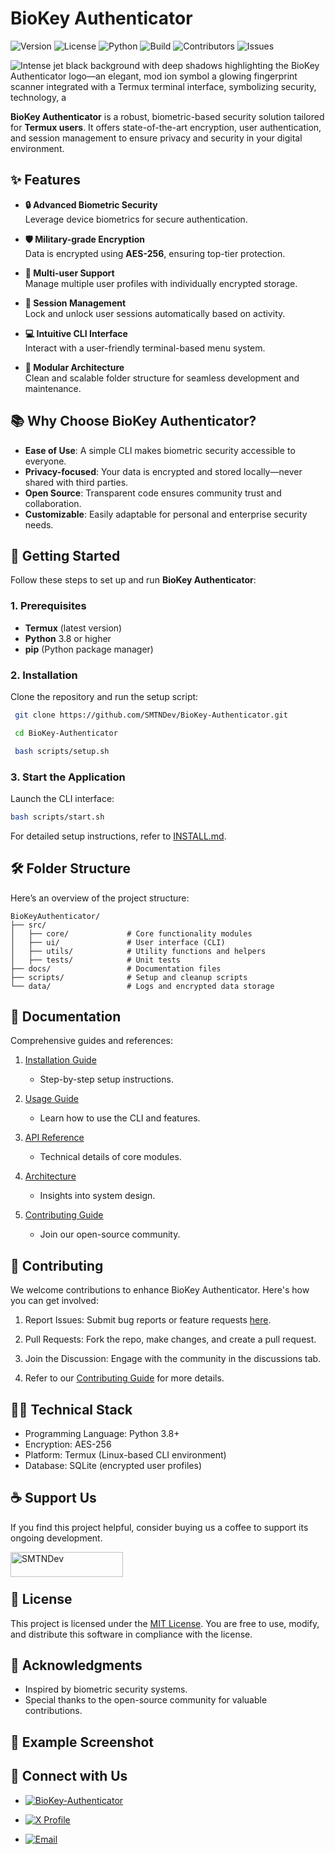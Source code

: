# **BioKey Authenticator**

![Version](https://img.shields.io/badge/version-1.0.0-blue)
![License](https://img.shields.io/badge/license-MIT-green)
![Python](https://img.shields.io/badge/python-3.8%2B-yellow)
![Build](https://img.shields.io/badge/build-passing-brightgreen)
![Contributors](https://img.shields.io/github/contributors/your-repo/BioKeyAuthenticator)
![Issues](https://img.shields.io/github/issues/your-repo/BioKeyAuthenticator)

![Intense jet black background with deep shadows highlighting the BioKey Authenticator logo—an elegant, mod ion symbol a glowing fingerprint scanner integrated with a Termux terminal interface, symbolizing security, technology, a](https://github.com/user-attachments/assets/2b2cffda-c369-4458-a747-01f15103f946)


**BioKey Authenticator** is a robust, biometric-based security solution tailored for **Termux users**. It offers state-of-the-art encryption, user authentication, and session management to ensure privacy and security in your digital environment.


## ✨ **Features**

- **🔒 Advanced Biometric Security**  
  Leverage device biometrics for secure authentication.
  
- **🛡️ Military-grade Encryption**  
  Data is encrypted using **AES-256**, ensuring top-tier protection.
  
- **👥 Multi-user Support**  
  Manage multiple user profiles with individually encrypted storage.

- **📜 Session Management**  
  Lock and unlock user sessions automatically based on activity.

- **💻 Intuitive CLI Interface**  
  Interact with a user-friendly terminal-based menu system.

- **📁 Modular Architecture**  
  Clean and scalable folder structure for seamless development and maintenance.


## 📚 **Why Choose BioKey Authenticator?**

- **Ease of Use**: A simple CLI makes biometric security accessible to everyone.
- **Privacy-focused**: Your data is encrypted and stored locally—never shared with third parties.
- **Open Source**: Transparent code ensures community trust and collaboration.
- **Customizable**: Easily adaptable for personal and enterprise security needs.


## 🚀 **Getting Started**

Follow these steps to set up and run **BioKey Authenticator**:

### **1. Prerequisites**
- **Termux** (latest version)
- **Python** 3.8 or higher
- **pip** (Python package manager)

### **2. Installation**
Clone the repository and run the setup script:
   ```bash
    git clone https://github.com/SMTNDev/BioKey-Authenticator.git
   ```

   ```bash
    cd BioKey-Authenticator
   ```

   ```bash
    bash scripts/setup.sh
   ```

### **3. Start the Application**
Launch the CLI interface:
   ```bash
   bash scripts/start.sh
   ```
For detailed setup instructions, refer to [INSTALL.md](docs/INSTALL.md).

## 🛠️ Folder Structure
Here’s an overview of the project structure:
```
BioKeyAuthenticator/
├── src/
│   ├── core/             # Core functionality modules
│   ├── ui/               # User interface (CLI)
│   ├── utils/            # Utility functions and helpers
│   ├── tests/            # Unit tests
├── docs/                 # Documentation files
├── scripts/              # Setup and cleanup scripts
└── data/                 # Logs and encrypted data storage
```

## 📖 Documentation
Comprehensive guides and references:

1. [Installation Guide](docs/INSTALL.md)
    - Step-by-step setup instructions.

2. [Usage Guide](docs/USAGE.md)
    - Learn how to use the CLI and features.

3. [API Reference](docs/API_REFERENCE.md)
    - Technical details of core modules.

4. [Architecture](docs/ARCHITECTURE.md)
    - Insights into system design.

5. [Contributing Guide](docs/Contributing.md)
    - Join our open-source community.

## 🤝 Contributing

We welcome contributions to enhance BioKey Authenticator. Here's how you can get involved:

1. Report Issues: Submit bug reports or feature requests [here](https://github.com/SMTNDev/BioKey-Authenticator/pulls).

2. Pull Requests: Fork the repo, make changes, and create a pull request.

3. Join the Discussion: Engage with the community in the discussions tab.

4. Refer to our [Contributing Guide](docs/CONTRIBUTING.md) for more details.

## 🧑‍💻 Technical Stack

- Programming Language: Python 3.8+
- Encryption: AES-256
- Platform: Termux (Linux-based CLI environment)
- Database: SQLite (encrypted user profiles)

## ☕ Support Us

If you find this project helpful, consider buying us a coffee to support its ongoing development.

<a href="https://www.buymeacoffee.com/SMTNDev"> <img align="left" src="https://cdn.buymeacoffee.com/buttons/v2/default-yellow.png" height="40" width="180" alt="SMTNDev"/></a><br><br>

## 🔐 License

This project is licensed under the [MIT License](https://github.com/SMTNDev/BioKey-Authenticator). You are free to use, modify, and distribute this software in compliance with the license.

## 🌟 Acknowledgments

- Inspired by biometric security systems.
- Special thanks to the open-source community for valuable contributions.

## 📱 Example Screenshot


## 💬 Connect with Us

- [![BioKey-Authenticator](https://img.shields.io/badge/BioKey--Authenticator-black?style=for-the-badge&logo=github)](https://github.com/SMTNDev/BioKey-Authenticator.git)

- [![X Profile](https://img.shields.io/badge/X--Profile-@SMTNDev-black?style=for-the-badge&logo=x&logoColor=white)](https://x.com/SMTNDev)


- [![Email](https://img.shields.io/badge/Email-smtndevworks@gmail.com-black?style=for-the-badge&logo=gmail)](mailto:smtndevworks@gmail.com)
